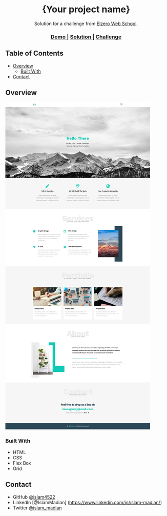 
<h1 align="center">{Your project name}</h1>

<div align="center">
   Solution for a challenge from  <a href="https://www.youtube.com/@ElzeroWebSchool" target="_blank">Elzero Web School</a>.
</div>

<div align="center">
  <h3>
    <a href="https://islam4522.github.io/Html-And-Css-Template-One/">
      Demo
    </a>
    <span> | </span>
    <a href="https://github.com/islam4522/Html-And-Css-Template-One">
      Solution
    </a>
    <span> | </span>
    <a href="https://youtube.com/playlist?list=PLDoPjvoNmBAzHSjcR-HnW9tnxyuye8KbF">
      Challenge
    </a>
  </h3>
</div>

## Table of Contents

- [Overview](#overview)
  - [Built With](#built-with)
- [Contact](#contact)


## Overview

![screenshot](./images/Screenshot%202023-07-11%20at%2018-13-40%20Leon%20Template%20One.png)

### Built With

- HTML
- CSS
- Flex Box
- Grid

## Contact

- GitHub [@islam4522](https://www.github.com/islam4522)
- LinkedIn [@IslamMadian] (https://www.linkedin.com/in/islam-madian/)
- Twitter [@islam_madian](https://www.twitter.com/islam_madian)
